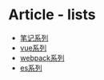 # Article - lists

- [笔记系列](./note/)
- [vue系列](./vue/)
- [webpack系列](./webpack/)
- [es系列](./es/)
<summary></summary>
